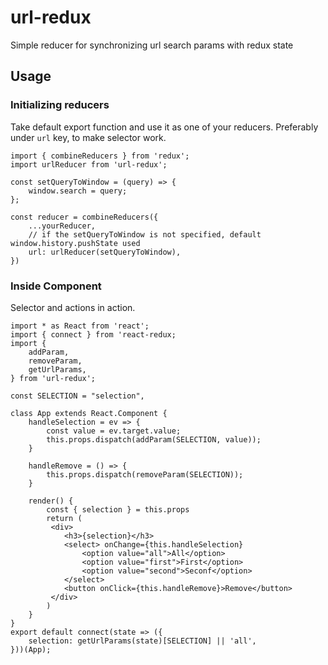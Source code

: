 # url-redux
Simple reducer for synchronizing url search params with redux state

## Usage
### Initializing reducers
Take default export function and use it as one of your reducers.
Preferably under `url` key, to make selector work.
```
import { combineReducers } from 'redux';
import urlReducer from 'url-redux';

const setQueryToWindow = (query) => {
    window.search = query;
};

const reducer = combineReducers({
    ...yourReducer,
    // if the setQueryToWindow is not specified, default window.history.pushState used
    url: urlReducer(setQueryToWindow),
})
```

### Inside Component
Selector and actions in action.
```
import * as React from 'react';
import { connect } from 'react-redux;
import {
    addParam,
    removeParam,
    getUrlParams,
} from 'url-redux';

const SELECTION = "selection",

class App extends React.Component {
    handleSelection = ev => {
        const value = ev.target.value;
        this.props.dispatch(addParam(SELECTION, value));
    }

    handleRemove = () => {
        this.props.dispatch(removeParam(SELECTION));
    }

    render() {
        const { selection } = this.props
        return (
         <div>
            <h3>{selection}</h3>
            <select> onChange={this.handleSelection}
                <option value="all">All</option>
                <option value="first">First</option>
                <option value="second">Seconf</option>
            </select>
            <button onClick={this.handleRemove}>Remove</button>
         </div>
        )
    }
}
export default connect(state => ({
    selection: getUrlParams(state)[SELECTION] || 'all',
}))(App);
```